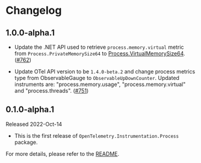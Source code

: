 # Changelog

## 1.0.0-alpha.1

* Update the .NET API used to retrieve `process.memory.virtual` metric
  from `Process.PrivateMemorySize64` to
  [Process.VirtualMemorySize64](https://learn.microsoft.com/en-us/dotnet/api/system.diagnostics.process.virtualmemorysize64?view=net-7.0).
  ([#762](https://github.com/open-telemetry/opentelemetry-dotnet-contrib/pull/762))

* Update OTel API version to be `1.4.0-beta.2` and change process metrics type
  from ObservableGauge to `ObservableUpDownCounter`. Updated instruments are:
  "process.memory.usage", "process.memory.virtual" and "process.threads".
  ([#751](https://github.com/open-telemetry/opentelemetry-dotnet-contrib/pull/751))

## 0.1.0-alpha.1

Released 2022-Oct-14

* This is the first release of `OpenTelemetry.Instrumentation.Process` package.

For more details, please refer to the [README](README.md).
